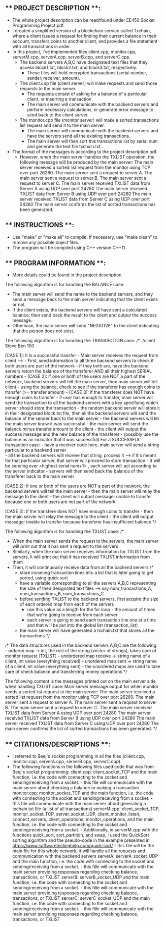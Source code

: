 ** PROJECT DESCRIPTION **: 
--------------------------------------------------
- The whole project description can be read/found under EE450 Socket Programming Project.pdf.
- I created a simplified version of a blockchain service called Txchain, where a client issues a request for finding their current balance in their account, transfers coins to another client, and provides a file statement with all transactions in order.
- In this project, I've implemented files client.cpp, monitor.cpp, serverM.cpp, serverA.cpp, serverB.cpp, and serverC.cpp.
   - The backend servers A,B,C have designated text files that they access block1.txt, block2.txt, and block3.txt, respectively.
      - These files will hold encrypted transactions (serial number, sender, receiver, amount).
   - The client.cpp file (client server) will make requests and send those requests to the main server.
      - The requests consist of asking for a balance of a particular client, or inserting a transaction.
      - The main server will communicate with the backend servers and perform necessary calculations, or generate error message to send back to the client server.
   - The monitor.cpp file (monitor server) will make a sorted transactions list request and send it to the main server.
      - The main server will communicate with the backend servers and have the servers send all the existing transactions.
      - The main server will then sort this transactions list by serial num and generate the text file txchain.txt.
- The format of the messages is according to the project description pdf. 
   - However, when the main server handles the TXLIST operation, the following message will be produced by the main server:
      The main server received a sorted list request from the monitor using TCP over port 26280.
      The main server sent a request to server A.
      The main server sent a request to server B.
      The main server sent a request to server C.
      The main server received TXLIST data from Server A using UDP over port 24280
      The main server received TXLIST data from Server B using UDP over port 24280
      The main server received TXLIST data from Server C using UDP over port 24280
      The main server confirms the list of sorted transactions has been generated.


** INSTRUCTIONS **: 
--------------------------------------------------
- Use "make" or "make all" to compile. If necessary, use "make clean" to remove any possible object files.
- The program will be compiled using C++ version C++11.


** PROGRAM INFORMATION **: 
--------------------------------------------------
- More details could be found in the project description.

The following algorithm is for handling the BALANCE case:
   - The main server will send the name to the backend servers, and they send a message back to the main server indicating that the client exists or not.
   - If the client exists, the backend servers will have sent a calculated balance; then send back the result to the client and output the success message.
   - Otherwise, the main server will send "NEGATIVE" to the client indicating that the person does not exist.

The following algorithm is for handling the TRANSACTION case:
/*
   ./client Steve Ben 100

   [CASE 1]: It is a successful transfer
      - Main server receives the request from client --> 
         - First, send information to all three backend servers to check if both users are part of the network
            - if they both are, have the backend servers return the balance of the transferer AND all their highest SERIAL numbers
               - [CASE 2]: if one or both of the users are NOT a part of the network, backend servers will tell the main server, then main server will tell client
            - using the balance, check to see if the transferer has enough coins to transfer (>= transfer amount)
               - [CASE 3]: if the transferer does NOT have enough coins to transfer
            - if user has enough to transfer, main server will send the transaction to all the backend servers with a key specifying which server should store the transaction
               - the random backend server will store it in their designated block.txt file, then all the backend servers will send the balance of the sender back to the main server
            - the backend servers will let the main server know it was successful
            - the main server will send the balance minus transfer amount to the client
            - the client will output the success message and the new balance of the transferer
               - (possibly use the balance as an indicator that it was successful)
         For a SUCCESSFUL transaction case:
         - have a receiver code here, main server will send a string particular to a backend server  
         - all the backend servers will receive that string, process it --> if it's meant for that particular server, that server will proceed to store transaction
         - it will be sending over <sender> <receiver> <amount> <highest serial num+1> <server indicator>, each server will act according to the server indicator
         - servers will then send back the balance of the transferer back to the main server
   
   [CASE 2]: if one or both of the users are NOT a part of the network, the backend servers will tell the main server
      - then the main server will relay the message to the client
      - the client will output message: unable to transfer because one or both users are not part of the network

   [CASE 3]: if the transfere does NOT have enough coins to transfer
      - then the main server will relay the message to the client
      - the client will output message: unable to transfer because transferer has insufficient balance
*/

The following algorithm is for handling the TXLIST case:
/*
   - When the main server sends the request to the servers, the main server will print out that it has sent a request to the servers
   - Similarly, when the main server receives information for TXLIST from the servers, it will print out that it has received TXLIST information from them
   - Then, it will continuously receive data from all the backend servers
   /*
      - store incoming transaction lines into a list that is later going to get sorted, using quick sort
      - have a variable corresponding to all the servers A,B,C representing the size of their designated text files --> say num_transactions_A, num_transactions_B, num_transactions_C
      - before sending TXLIST to the backend servers, first acquire the size of each ordered map from each of the servers
         - use this value as a length for the for loop - the amount of times that we're going to receive from each server
         - each server is going to send each transaction line one at a time and that will be put into the global list (transaction_list)
      - the main server will have generated a txchain.txt that stores all the transactions
   */

   /*
      The data structures used in the backend servers A,B,C are the following:
      - ordered map -> int, the rest of the string (vector of strings), takes care of monitor request (TXLIST)
      - undordered map receive -> string name of a client, int value (everything received)
      - unordered map sent -> string name of a client, int value (everything sent)
         - the unordered maps are used to take care of check balance and transferring money operations
   */

   The following content is the messages printed out on the main server side when handling TXLIST case:
   Main server message output for when monitor sends a sorted list request to the main server:
      The main server received a sorted list request from the monitor using TCP over port 26280.
      The main server sent a request to server A.
      The main server sent a request to server B.
      The main server sent a request to server C.
      The main server received TXLIST data from Server A using UDP over port 24280
      The main server received TXLIST data from Server B using UDP over port 24280
      The main server received TXLIST data from Server C using UDP over port 24280
      The main server confirms the list of sorted transactions has been generated.
*/


** CITATIONS/DESCRIPTIONS **: 
--------------------------------------------------
- I referred to Beej's socket programming in all the files (client.cpp, monitor.cpp, serverA.cpp, serverB.cpp, serverC.cpp).
- The following functions in the following files used code that was from Beej's socket programming:
   client.cpp: client_socket_TCP and the main function, i.e. the code with connecting to the socket and sending/receiving from a socket.
      - this file will communicate with the main server about checking a balance or making a transaction
   monitor.cpp: monitor_socket_TCP and the main function, i.e. the code with connecting to the socket and sending/receiving from a socket.
      - this file will communicate with the main server about generating a txchain.txt file (a list of all transactions)
   serverM.cpp: client_socket_TCP, monitor_socket_TCP, server_socket_UDP, client_monitor_listen, connect_servers, client_operations, monitor_operations, and the main function, 
      i.e. the code with connecting to the socket and sending/receiving from a socket.
      - Additionally, in serverM.cpp with the functions quick_sort, sort_partition, and swap, I used the QuickSort sorting algorithm and the pseudo-code in the example presented in https://www.softwaretestinghelp.com/quick-sort/
      - this file will be the main file for this whole network, it will handle all the requests and communication with the backend servers
   serverA: serverA_socket_UDP and the main function, i.e. the code with connecting to the socket and sending/receiving from a socket.
      - this fille will communicate with the main server providing responses regarding checking balance, transactions, or TXLIST
   serverB: serverB_socket_UDP and the main function, i.e. the code with connecting to the socket and sending/receiving from a socket.
      - this fille will communicate with the main server providing responses regarding checking balance, transactions, or TXLIST
   serverC: serverC_socket_UDP and the main function, i.e. the code with connecting to the socket and sending/receiving from a socket.
      - this fille will communicate with the main server providing responses regarding checking balance, transactions, or TXLIST
